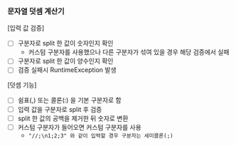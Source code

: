 ### 문자열 덧셈 계산기
[입력 값 검증]
* [ ] 구분자로 split 한 값이 숫자인지 확인
  * 커스텀 구분자를 사용했으나 다른 구분자가 섞여 있을 경우 해당 검증에서 실패
* [ ] 구분자로 split 한 값이 양수인지 확인
* [ ] 검증 실패시 RuntimeException 발생

[덧셈 기능]
* [ ] 쉼표(,) 또는 콜론(:) 을 기본 구분자로 함
* [ ] 입력 값을 구분자로 split 후 검증
* [ ] split 한 값의 공백을 제거한 뒤 숫자로 변환
* [ ] 커스텀 구분자가 들어오면 커스텀 구분자를 사용
  * `"//;\n1;2;3" 와 같이 입력할 경우 구분자는 세미콜론(;)`
